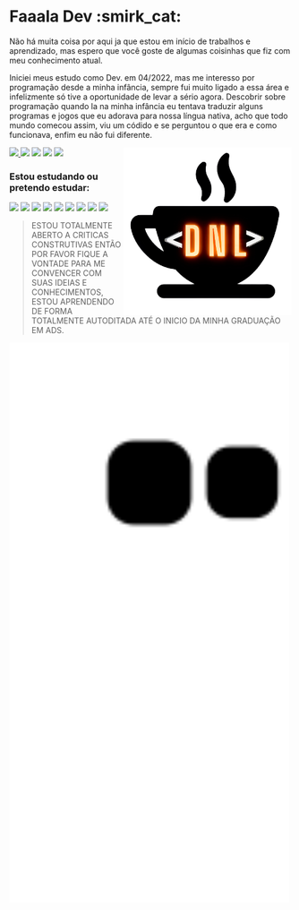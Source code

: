 <h1>Faaala Dev :smirk_cat:</h1> 

Não há muita coisa por aqui ja que estou em início de trabalhos e aprendizado, mas espero que você goste de algumas coisinhas que fiz com meu conhecimento atual.

Iniciei meus estudo como Dev. em 04/2022, mas me interesso por programação desde a minha infância, sempre fui muito ligado a essa área e infelizmente só tive a oportunidade de levar a sério agora. Descobrir sobre programação quando la na minha infância eu tentava traduzir alguns programas e jogos que eu adorava para nossa língua nativa, acho que todo mundo comecou assim, viu um códido e se perguntou o que era e como funcionava, enfim eu não fui diferente.

<img src="https://github.com/DevNylo/DevNylo/blob/main/DNL-Logo" width="300" align="right">

<p align="left">
  <a href="mailto: contato_dsr@hotmail.com" alt="Outlook">
  <img src="https://img.shields.io/badge/Microsoft_Outlook-0078D4?style=for-the-badge&logo=microsoft-outlook&logoColor=white"</a>

  <a href="linkedin.com/in/danilo-rocha-437230197/" alt="Linkedin">
  <img src="https://img.shields.io/badge/LinkedIn-0077B5?style=for-the-badge&logo=linkedin&logoColor=white" /></a>

  <a href="https://contate.me/devnylo" alt="WhatsApp">
  <img src="https://img.shields.io/badge/WhatsApp-25D366?style=for-the-badge&logo=whatsapp&logoColor=white"/></a>

  <a href="https://www.instagram.com/its_nyloo/" alt="Instagram">
  <img src="https://img.shields.io/badge/Instagram-E4405F?style=for-the-badge&logo=instagram&logoColor=white"/></a>
  
  <a href="https://pt.stackoverflow.com/users/296428/devnylo" alt="StackOverFlow">
  <img src="https://img.shields.io/badge/Stack_Overflow-FE7A16?style=for-the-badge&logo=stack-overflow&logoColor=white"/></a>
</p>

<h3> Estou estudando ou pretendo estudar:</h3>

<a href="#" alt="HTML5">
<img src="https://img.shields.io/badge/HTML5-E34F26?style=for-the-badge&logo=html5&logoColor=white"/><a/>

<a href="#" alt="CSS">
<img src="https://img.shields.io/badge/CSS3-1572B6?style=for-the-badge&logo=css3&logoColor=white"/><a/>

<a href="#" alt="JavaScript">
<img src="https://img.shields.io/badge/JavaScript-F7DF1E?style=for-the-badge&logo=javascript&logoColor=black"/><a/>

<a href="#" alt="ReactJS">
<img src="https://img.shields.io/badge/React-20232A?style=for-the-badge&logo=react&logoColor=61DAFB"/><a/>

<a href="#" alt="NodeJS">
<img src="https://img.shields.io/badge/Node.js-43853D?style=for-the-badge&logo=node.js&logoColor=white"/><a/>

<a href="#" alt="Python">
<img src="https://img.shields.io/badge/Python-14354C?style=for-the-badge&logo=python&logoColor=white"/><a/>

<a href="#" alt="Linux">
<img src="https://img.shields.io/badge/Linux-E34F26?style=for-the-badge&logo=linux&logoColor=black"/><a/>

<a href="#" alt="Git">
<img src="https://img.shields.io/badge/Git-E34F26?style=for-the-badge&logo=git&logoColor=white"/><a/>

<a href="#" alt="MySQL">
<img src="https://img.shields.io/badge/MySQL-00000F?style=for-the-badge&logo=mysql&logoColor=white"/><a/>

> ESTOU TOTALMENTE ABERTO A CRITICAS CONSTRUTIVAS ENTÃO POR FAVOR FIQUE A VONTADE PARA ME CONVENCER COM SUAS IDEIAS E CONHECIMENTOS, ESTOU APRENDENDO DE FORMA TOTALMENTE AUTODITADA ATÉ O INICIO DA MINHA GRADUAÇÃO EM ADS.

<img src="https://raw.githubusercontent.com/DevNylo/DevNylo/fca6fa2cfee2bc1d7b5452f41fb0a59c0b6d93c2/github-contribution-grid-snake.svg" width="500"/>
